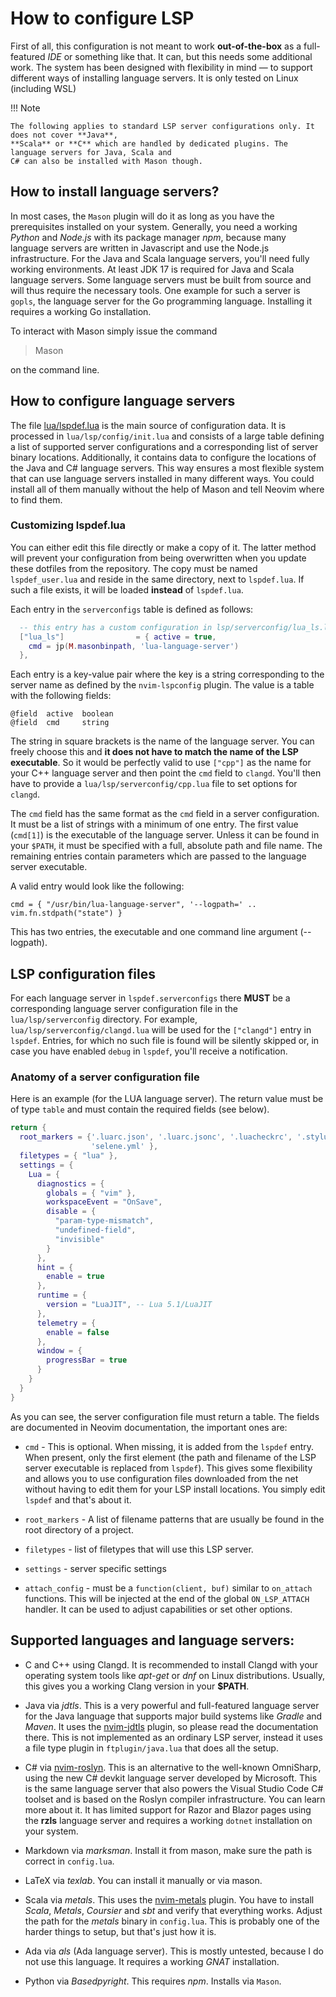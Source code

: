 # How to configure LSP

First of all, this configuration is not meant to work **out-of-the-box** as a full-featured *IDE* or 
something like that. It can, but this needs some additional work. The system has been designed with 
flexibility in mind — to support different ways of installing language servers. It is only tested on 
Linux (including WSL)

!!! Note

    The following applies to standard LSP server configurations only. It does not cover **Java**,
    **Scala** or **C** which are handled by dedicated plugins. The language servers for Java, Scala and 
    C# can also be installed with Mason though.

## How to install language servers?

In most cases, the `Mason` plugin will do it as long as you have the prerequisites installed on your 
system. Generally, you need a working *Python* and *Node.js* with its package manager *npm*, because many 
language servers are written in Javascript and use the Node.js infrastructure. For the Java and Scala 
language servers, you'll need fully working environments. At least JDK 17 is required for Java and Scala 
language servers. Some language servers must be built from source and will thus require the necessary 
tools. One example for such a server is `gopls`, the language server for the Go programming language. 
Installing it requires a working Go installation.


To interact with Mason simply issue the command

> Mason

on the command line.

## How to configure language servers

The file [lua/lspdef.lua](https://github.com/silvercircle/nvim/blob/main/lua/lspdef.lua) is the main 
source of configuration data. It is processed in `lua/lsp/config/init.lua` and consists of a large table 
defining a list of supported server configurations and a corresponding list of server binary locations. 
Additionally, it contains data to configure the locations of the Java and C# language servers. This way 
ensures a most flexible system that can use language servers installed in many different ways. You could 
install all of them manually without the help of Mason and tell Neovim where to find them.

### Customizing lspdef.lua

You can either edit this file directly or make a copy of it. The latter method will prevent your 
configuration from being overwritten when you update these dotfiles from the repository. The copy must be named 
`lspdef_user.lua` and reside in the same directory, next to `lspdef.lua`. If such a file exists, it will 
be loaded **instead** of `lspdef.lua`.

Each entry in the `serverconfigs` table is defined as follows:
```lua
  -- this entry has a custom configuration in lsp/serverconfig/lua_ls.lua
  ["lua_ls"]                = { active = true,
    cmd = jp(M.masonbinpath, 'lua-language-server')
  },
```

Each entry is a key-value pair where the key is a string corresponding to the server name as defined by 
the `nvim-lspconfig` plugin. The value is a table with the following fields:

    @field  active  boolean
    @field  cmd     string

The string in square brackets is the name of the language server. You can freely choose this and **it 
does not have to match the name of the LSP executable**. So it would be perfectly valid to use `["cpp"]` 
as the name for your C++ language server and then point the `cmd` field to `clangd`. You'll then have to 
provide a `lua/lsp/serverconfig/cpp.lua` file to set options for `clangd`.

The `cmd` field has the same format as the `cmd` field in a server configuration. It must be a list of strings with 
a minimum of one entry. The first value (`cmd[1]`) is the executable of the language server. Unless it 
can be found in your `$PATH`, it must be specified with a full, absolute path and file name. The remaining 
entries contain parameters which are passed to the language server executable.

A valid entry would look like the following:

    cmd = { "/usr/bin/lua-language-server", '--logpath=' .. vim.fn.stdpath("state") }

This has two entries, the executable and one command line argument (--logpath).

## LSP configuration files

For each language server in `lspdef.serverconfigs` there **MUST** be a corresponding language server 
configuration file in the `lua/lsp/serverconfig` directory. For example, 
`lua/lsp/serverconfig/clangd.lua` will be used for the `["clangd"]` entry in `lspdef`. Entries, for which 
no such file is found will be silently skipped or, in case you have enabled `debug` in `lspdef`, you'll 
receive a notification.

### Anatomy of a server configuration file

Here is an example (for the LUA language server). The return value must be of type `table` and must 
contain the required fields (see below).
```lua
return {
  root_markers = {'.luarc.json', '.luarc.jsonc', '.luacheckrc', '.stylua.toml', 'stylua.toml', 'selene.toml',
                  'selene.yml' },
  filetypes = { "lua" },
  settings = {
    Lua = {
      diagnostics = {
        globals = { "vim" },
        workspaceEvent = "OnSave",
        disable = {
          "param-type-mismatch",
          "undefined-field",
          "invisible"
        }
      },
      hint = {
        enable = true
      },
      runtime = {
        version = "LuaJIT", -- Lua 5.1/LuaJIT
      },
      telemetry = {
        enable = false
      },
      window = {
        progressBar = true
      }
    }
  }
}
```

As you can see, the server configuration file must return a table. The fields are documented in Neovim 
documentation, the important ones are:

* `cmd` - This is optional. When missing, it is added from the `lspdef` entry. When present, only the 
  first element (the path and filename of the LSP server executable is replaced from `lspdef`). This 
  gives some flexibility and allows you to use configuration files downloaded from the net without having 
  to edit them for your LSP install locations. You simply edit `lspdef` and that's about it.

* `root_markers` - A list of filename patterns that are usually be found in the root directory of a 
  project.

* `filetypes` - list of filetypes that will use this LSP server.

* `settings` - server specific settings

* `attach_config` - must be a `function(client, buf)` similar to `on_attach` functions. This will be 
  injected at the end of the global `ON_LSP_ATTACH` handler. It can be used to adjust capabilities or set 
  other options.

## Supported languages and language servers:

* C and C++ using Clangd. It is recommended to install Clangd with your operating system tools like 
  *apt-get* or *dnf* on Linux distributions. Usually, this gives you a working Clang version in your 
  **$PATH**.

* Java via *jdtls*. This is a very powerful and full-featured language server for the Java language that 
  supports major build systems like *Gradle* and *Maven*. It uses the 
  [nvim-jdtls](https://github.com/mfussenegger/nvim-jdtls) plugin, so please read the documentation 
  there. This is not implemented as an ordinary LSP server, instead it uses a file type plugin in 
  `ftplugin/java.lua` that does all the setup.

* C# via [nvim-roslyn](https://github.com/seblyng/roslyn.nvim). This is an alternative to the well-known 
  OmniSharp, using the new C# devkit language server developed by Microsoft. This is the same language 
  server that also powers the Visual Studio Code C# toolset and is based on the Roslyn compiler infrastructure. 
  You can learn more about it. It has limited support for Razor and Blazor pages using the **rzls** 
  language server and requires a working `dotnet` installation on your system.

* Markdown via *marksman*. Install it from mason, make sure the path is correct in `config.lua`.

* LaTeX via *texlab*. You can install it manually or via mason.

* Scala via *metals*. This uses the [nvim-metals](https://github.com/scalameta/nvim-metals) plugin. 
  You have to install *Scala*, *Metals*, *Coursier* and *sbt* and verify that everything works. Adjust 
  the path for the *metals* binary in `config.lua`. This is probably one of the harder things to setup, 
  but that's just how it is.

* Ada via *als* (Ada language server). This is mostly untested, because I do not use this language. It 
  requires a working *GNAT* installation.

* Python via *Basedpyright*. This requires *npm*. Installs via `Mason`.
